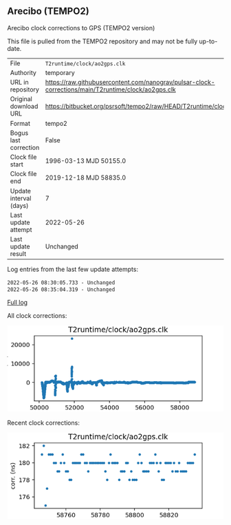 
Arecibo (TEMPO2)
---------------------------
Arecibo clock corrections to GPS (TEMPO2 version)

This file is pulled from the TEMPO2 repository and may not be fully up-to-date.

|     |     |
|:--- |:--- |
| File | `T2runtime/clock/ao2gps.clk` |
| Authority | temporary |
| URL in repository | <https://raw.githubusercontent.com/nanograv/pulsar-clock-corrections/main/T2runtime/clock/ao2gps.clk> |
| Original download URL | <https://bitbucket.org/psrsoft/tempo2/raw/HEAD/T2runtime/clock/ao2gps.clk> |
| Format | tempo2 |
| Bogus last correction | False |
| Clock file start | 1996-03-13 MJD 50155.0 |
| Clock file end | 2019-12-18 MJD 58835.0 |
| Update interval (days) | 7 |
| Last update attempt | 2022-05-26 |
| Last update result | Unchanged |

Log entries from the last few update attempts:
```
2022-05-26 08:30:05.733 - Unchanged
2022-05-26 08:35:04.319 - Unchanged
```
[Full log](https://raw.githubusercontent.com/nanograv/pulsar-clock-corrections/main/log/T2runtime/clock/ao2gps.clk.log)


All clock corrections:

![plot of all clock corrections](ao2gps.clk.png "All corrections")

Recent clock corrections:

![plot of recent clock corrections](ao2gps.clk.short.png "Recent corrections")


